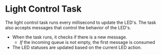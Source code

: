 # Light Control Task

The light control task runs every millisecond to update the LED's. The task also accepts messages that control the behavior of the LED's.

- When the task runs, it checks if there is a new message.
  - _If_ the incoming queue is not empty, the first message is consumed
- The LED statuses are updated based on the current LED action.
